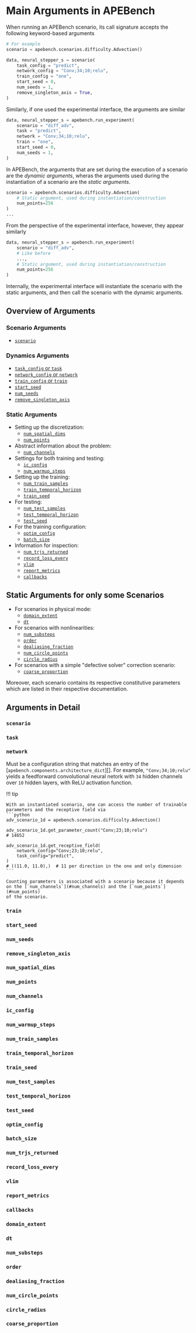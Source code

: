 # Main Arguments in APEBench

When running an APEBench scenario, its call signature accepts the following
keyword-based arguments

```python
# For example
scenario = apebench.scenarios.difficulty.Advection()

data, neural_stepper_s = scenario(
    task_config = "predict",
    network_config = "Conv;34;10;relu",
    train_config = "one",
    start_seed = 0,
    num_seeds = 1,
    remove_singleton_axis = True,
)
```

Similarly, if one used the experimental interface, the arguments are similar

```python
data, neural_stepper_s = apebench.run_experiment(
    scenario = "diff_adv",
    task = "predict",
    network = "Conv;34;10;relu",
    train = "one",
    start_seed = 0,
    num_seeds = 1,
)
```

In APEBench, the arguments that are set during the execution of a scenario are
the *dynamic arguments*, wheras the arguments used during the instantiation of a
scenario are the *static arguments*.

```python
scenario = apebench.scenarios.difficulty.Advection(
    # Static argument, used during instantiation/construction
    num_points=256
)
...
```

From the perspective of the experimental interface, however, they appear
similarly

```python
data, neural_stepper_s = apebench.run_experiment(
    scenario = "diff_adv",
    # Like before
    ...,
    # Static argument, used during instantiation/construction
    num_points=256
)
```

Internally, the experimental interface will instantiate the scenario with the
static arguments, and then call the scenario with the dynamic arguments.

## Overview of Arguments

### Scenario Arguments

- [`scenario`](#scenario)

### Dynamics Arguments

- [`task_config` or `task`](#task)
- [`network_config` or `network`](#network)
- [`train_config` or `train`](#train)
- [`start_seed`](#start_seed)
- [`num_seeds`](#num_seeds)
- [`remove_singleton_axis`](#remove_singleton_axis)

### Static Arguments

- Setting up the discretization:
    - [`num_spatial_dims`](#num_spatial_dims)
    - [`num_points`](#num_points)
- Abstract information about the problem:
    - [`num_channels`](#num_channels)
- Settings for both training and testing:
    - [`ic_config`](#ic_config)
    - [`num_warmup_steps`](#num_warmup_steps)
- Setting up the training:
    - [`num_train_samples`](#num_train_samples)
    - [`train_temporal_horizon`](#train_temporal_horizon)
    - [`train_seed`](#train_seed)
- For testing:
    - [`num_test_samples`](#num_test_samples)
    - [`test_temporal_horizon`](#test_temporal_horizon)
    - [`test_seed`](#test_seed)
- For the training configuration:
    - [`optim_config`](#optim_config)
    - [`batch_size`](#batch_size)
- Information for inspection:
    - [`num_trjs_returned`](#num_trjs_returned)
    - [`record_loss_every`](#record_loss_every)
    - [`vlim`](#vlim)
    - [`report_metrics`](#report_metrics)
    - [`callbacks`](#callbacks)

## Static Arguments for only some Scenarios

- For scenarios in physical mode:
    - [`domain_extent`](#domain_extent)
    - [`dt`](#dt)
- For scenarios with nonlinearities:
    - [`num_substeps`](#num_substeps)
    - [`order`](#order)
    - [`dealiasing_fraction`](#dealiasing_fraction)
    - [`num_circle_points`](#num_circle_points)
    - [`circle_radius`](#circle_radius)
- For scenarios with a simple "defective solver" correction scenario:
    - [`coarse_proportion`](#coarse_proportion)

Moreover, each scenario contains its respective constitutive parameters which are listed in their respective documentation.


## Arguments in Detail

### `scenario`

### `task`

### `network`

Must be a configuration string that matches an entry of the
[`apebench.components.architecture_dict`][]. For example, `"Conv;34;10;relu"`
yields a feedforward convolutional neural netork with `34` hidden channels over
`10` hidden layers, with ReLU activation function.

!!! tip

    With an instantiated scenario, one can access the number of trainable
    parameters and the receptive field via
    ```python
    adv_scenario_1d = apebench.scenarios.difficulty.Advection()

    adv_scenario_1d.get_parameter_count("Conv;23;10;relu")
    # 14652

    adv_scenario_1d.get_receptive_field(
        network_config="Conv;23;10;relu",
        task_config="predict",
    )
    # ((11.0, 11.0),)  # 11 per direction in the one and only dimension
    ```

    Counting parameters is associated with a scenario because it depends
    on the [`num_channels`](#num_channels) and the [`num_points`](#num_points)
    of the scenario.


### `train`

### `start_seed`

### `num_seeds`

### `remove_singleton_axis`

### `num_spatial_dims`

### `num_points`

### `num_channels`

### `ic_config`

### `num_warmup_steps`

### `num_train_samples`

### `train_temporal_horizon`

### `train_seed`

### `num_test_samples`

### `test_temporal_horizon`

### `test_seed`

### `optim_config`

### `batch_size`

### `num_trjs_returned`

### `record_loss_every`

### `vlim`

### `report_metrics`

### `callbacks`

### `domain_extent`

### `dt`

### `num_substeps`

### `order`

### `dealiasing_fraction`

### `num_circle_points`

### `circle_radius`

### `coarse_proportion`

